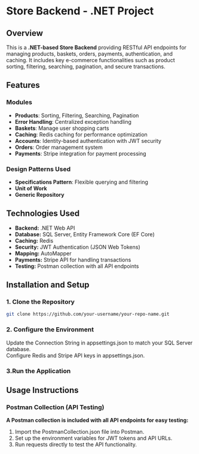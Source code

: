 # Store Backend - .NET Project

## Overview
This is a **.NET-based Store Backend** providing RESTful API endpoints for managing products, baskets, orders, payments, authentication, and caching. It includes key e-commerce functionalities such as product sorting, filtering, searching, pagination, and secure transactions.

## Features
### **Modules**
- **Products**: Sorting, Filtering, Searching, Pagination
- **Error Handling**: Centralized exception handling
- **Baskets**: Manage user shopping carts
- **Caching**: Redis caching for performance optimization
- **Accounts**: Identity-based authentication with JWT security
- **Orders**: Order management system
- **Payments**: Stripe integration for payment processing
  
### **Design Patterns Used**
- **Specifications Pattern**: Flexible querying and filtering
- **Unit of Work**
- **Generic Repository**

## Technologies Used
- **Backend:** .NET Web API
- **Database:** SQL Server, Entity Framework Core (EF Core)
- **Caching:** Redis
- **Security:** JWT Authentication (JSON Web Tokens)
- **Mapping:** AutoMapper
- **Payments:** Stripe API for handling transactions
- **Testing:** Postman collection with all API endpoints

## Installation and Setup
### **1. Clone the Repository**
```bash
git clone https://github.com/your-username/your-repo-name.git
```

### **2. Configure the Environment**
Update the Connection String in appsettings.json to match your SQL Server database.<br>
Configure Redis and Stripe API keys in appsettings.json.

### 3.Run the Application


## Usage Instructions
### Postman Collection (API Testing)
**A Postman collection is included with all API endpoints for easy testing:**

1. Import the PostmanCollection.json file into Postman.<br>
2. Set up the environment variables for JWT tokens and API URLs.<br>
3. Run requests directly to test the API functionality.<br>



